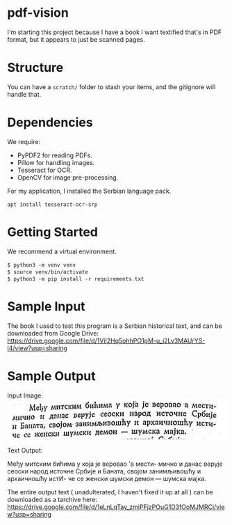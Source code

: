 # pdf-vision

I'm starting this project because I have a book I want textified that's in PDF format, but it appears to just be scanned pages.

# Structure

You can have a `scratch/` folder to stash your items, and the gitignore will handle that.

# Dependencies

We require:

- PyPDF2 for reading PDFs.
- Pillow for handling images.
- Tesseract for OCR.
- OpenCV for image pre-processing.

For my application, I installed the Serbian language pack.

```
apt install tesseract-ocr-srp
```

# Getting Started

We recommend a virtual environment.

```
$ python3 -m venv venv
$ source venv/bin/activate
$ python3 -m pip install -r requirements.txt
```

# Sample Input

The book I used to test this program is a Serbian historical text, and can be downloaded from Google Drive:
https://drive.google.com/file/d/1ViI2Hq5ohhPO1pM-u_i2Lv3MAUrYS-l4/view?usp=sharing

# Sample Output

Input Image:
![A paragraph in Cyrillic.](media/cropped-text.png)


Text Output:

Међу митским бићима у која је веровао 'а мести-
мично и данас верује сеоски народ источне Србије
и Баната, својом занимљивошћу и архаичношћу истИ-
че се женски шумски демон — шумска мајка.

The entire output text ( unadulterated, I haven't fixed it up at all ) can be downloaded as a tarchive here:
https://drive.google.com/file/d/1eLnLqTay_zmiPFjzPOuG1D3fOoMJMRCi/view?usp=sharing